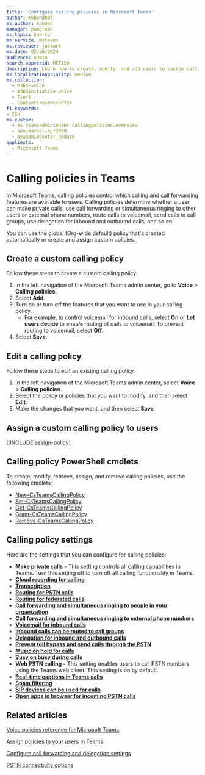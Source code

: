 ```yaml
---
title: 'Configure calling policies in Microsoft Teams'
author: mkbond007
ms.author: mabond
manager: pamgreen
ms.topic: how-to
ms.service: msteams
ms.reviewer: jastark
ms.date: 02/26/2024
audience: admin
search.appverid: MET150
description: Learn how to create, modify, and add users to custom calling policies in Microsoft Teams, and discover various calling policy settings.
ms.localizationpriority: medium
ms.collection: 
  - M365-voice
  - m365initiative-voice
  - Tier1
  - ContentFreshnessFY24
f1.keywords:
- CSH
ms.custom: 
  - ms.teamsadmincenter.callingpolicies.overview
  - seo-marvel-apr2020
  - NewAdminCenter_Update
appliesto: 
  - Microsoft Teams
---
```


# Calling policies in Teams

In Microsoft Teams, calling policies control which calling and call forwarding features are available to users. Calling policies determine whether a user can make private calls, use call forwarding or simultaneous ringing to other users or external phone numbers, route calls to voicemail, send calls to call groups, use delegation for inbound and outbound calls, and so on.

You can use the global (Org-wide default) policy that's created automatically or create and assign custom policies.

## Create a custom calling policy

Follow these steps to create a custom calling policy.

1. In the left navigation of the Microsoft Teams admin center, go to **Voice** > **Calling policies**.
2. Select **Add**.
3. Turn on or turn off the features that you want to use in your calling policy.
    - For example, to control voicemail for inbound calls, select **On** or **Let users decide** to enable routing of calls to voicemail. To prevent routing to voicemail, select **Off**.
4. Select **Save**.

## Edit a calling policy

Follow these steps to edit an existing calling policy.

1. In the left navigation of the Microsoft Teams admin center, select **Voice** > **Calling policies**.
2. Select the policy or policies that you want to modify, and then select **Edit**.
3. Make the changes that you want, and then select **Save**.

## Assign a custom calling policy to users

[!INCLUDE [assign-policy](includes/assign-policy.md)]

## Calling policy PowerShell cmdlets

To create, modify, retrieve, assign, and remove calling policies, use the following cmdlets:

- [New-CsTeamsCallingPolicy](/powershell/module/teams/new-csteamscallingpolicy)
- [Set-CsTeamsCallingPolicy](/powershell/module/teams/set-csteamscallingpolicy)
- [Get-CsTeamsCallingPolicy](/powershell/module/teams/get-csteamscallingpolicy)
- [Grant-CsTeamsCallingPolicy](/powershell/module/teams/grant-csteamscallingpolicy)
- [Remove-CsTeamsCallingPolicy](/powershell/module/teams/remove-csteamscallingpolicy)

## Calling policy settings

Here are the settings that you can configure for calling policies:

- **Make private calls** - This setting controls all calling capabilities in Teams. Turn this setting off to turn off all calling functionality in Teams.
- **[Cloud recording for calling](call-recording-transcription-captions.md)**
- **[Transcription](call-recording-transcription-captions.md)**
- **[Routing for PSTN calls](inbound-call-routing.md)**
- **[Routing for federated calls](inbound-call-routing.md)**
- **[Call forwarding and simultaneous ringing to people in your organization](user-call-settings.md)**
- **[Call forwarding and simultaneous ringing to external phone numbers](user-call-settings.md)**
- **[Voicemail for inbound calls](set-up-phone-system-voicemail.md)**
- **[Inbound calls can be routed to call groups](call-sharing-and-group-call-pickup.md)**
- **[Delegation for inbound and outbound calls](shared-line-appearance.md)**
- **[Prevent toll bypass and send calls through the PSTN](location-based-routing-enable.md)**
- **[Music on hold for calls](music-on-hold.md)**
- **[Busy on busy during calls](inbound-call-routing.md)**
- **Web PSTN calling** - This setting enables users to call PSTN numbers using the Teams web client. This setting is on by default.
- **[Real-time captions in Teams calls](call-recording-transcription-captions.md)**
- **[Spam filtering](configure-call-spam-filtering.md)**
- **[SIP devices can be used for calls](sip-gateway-configure.md)**
- **[Open apps in browser for incoming PSTN calls](inbound-call-routing.md)**

## Related articles

[Voice policies reference for Microsoft Teams](settings-policies-reference.md#voice)

[Assign policies to your users in Teams](policy-assignment-overview.md)

[Configure call forwarding and delegation settings](user-call-settings.md)

[PSTN connectivity options](pstn-connectivity.md)

